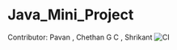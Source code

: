 # Java_Mini_Project
Contributor: Pavan , Chethan G C , Shrikant
![CI](https://github.com/99002457/Java_Mini_Project/workflows/CI/badge.svg)
